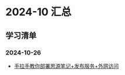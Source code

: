 # 2024-10 汇总
## 学习清单
### 2024-10-26
* [手拉手教你部署思源笔记+发布服务+外网访问](./2024-10-26/手拉手教你部署思源笔记+发布服务+外网访问.md)

